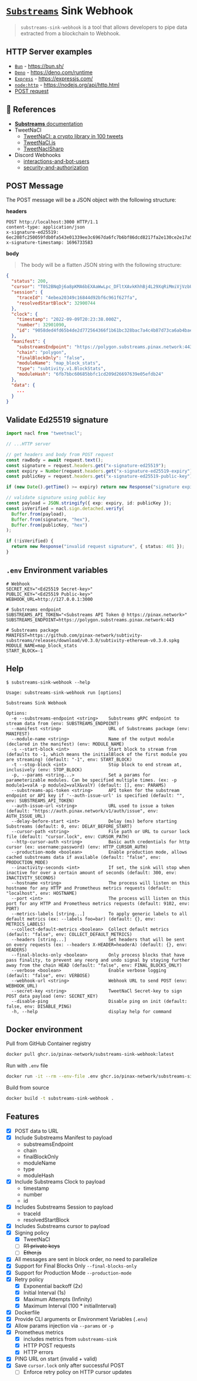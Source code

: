 # [`Substreams`](https://substreams.streamingfast.io/) Sink Webhook

> `substreams-sink-webhook` is a tool that allows developers to pipe data extracted from a blockchain to Webhook.

## HTTP Server examples

- [`Bun`](/examples/bun) - https://bun.sh/
- [`Deno`](/examples/deno) - https://deno.com/runtime
- [`Express`](/examples/express) - https://expressjs.com/
- [`node:http`](/examples/node:http) - https://nodejs.org/api/http.html
- [POST request](/examples/post.http)

## 📖 References

- [**Substreams** documentation](https://substreams.streamingfast.io/)
- TweetNaCl
  - [TweetNaCl: a crypto library in 100 tweets](http://tweetnacl.cr.yp.to/)
  - [TweetNaCl.js](https://tweetnacl.js.org/)
  - [TweetNaclSharp](https://github.com/XeroXP/TweetNaclSharp)
- Discord Webhooks
  - [interactions-and-bot-users](https://discord.com/developers/docs/interactions/receiving-and-responding#interactions-and-bot-users)
  - [security-and-authorization](https://discord.com/developers/docs/interactions/receiving-and-responding#security-and-authorization)

## POST Message

The POST message will be a JSON object with the following structure:

**headers**

```http
POST http://localhost:3000 HTTP/1.1
content-type: application/json
x-signature-ed25519: 6ec208fc250059fdb0fa543e01339ee3c6967da6fc7b6bf86dcd8217fa2e130ce2e17a5258fcf9bbe415de223d00eaee2f6949ef3a44594b42e7fb1a53481802
x-signature-timestamp: 1696733583
```

**body**

> The body will be a flatten JSON string with the following structure:

```json
{
  "status": 200,
  "cursor": "T0S2BNqDj6a8pKMA6bEXAaWwLpc_DFltXAvkKhhBj4L29XqRiMmiVjVzbU_UxPzyiRLsSV-q2tzLEih6oMZR7oLpwbA2vHI_F39_l9vm_ODoe6CjP1tJdekzCuzcN9DRWD7eYgv7c7EK6dXiMqeMM0ZkNsEjfmLn2j0EpYJWdaUVunUzlT2vdc6Ag_iU-dAQrOV0QLelxyOkUzJ-fx5cbJ6GNaPKuW51bQ==",
  "session": {
    "traceId": "4ebea20349c16844d92bf6c961f627fa",
    "resolvedStartBlock": 32900744
  },
  "clock": {
    "timestamp": "2022-09-09T20:23:38.000Z",
    "number": 32901090,
    "id": "9058ded4fd65b4de2d772564366f1b61bc328bac7a4c4b87d73ca6ab4bae6be8"
  },
  "manifest": {
    "substreamsEndpoint": "https://polygon.substreams.pinax.network:443",
    "chain": "polygon",
    "finalBlockOnly": "false",
    "moduleName": "map_block_stats",
    "type": "subtivity.v1.BlockStats",
    "moduleHash": "6fb7bbc60685bbfc1cd209d26697639e05efdb24"
  },
  "data": {
    ...
  }
}
```

## Validate Ed25519 signature

```typescript
import nacl from "tweetnacl";

// ...HTTP server

// get headers and body from POST request
const rawBody = await request.text();
const signature = request.headers.get("x-signature-ed25519");
const expiry = Number(request.headers.get("x-signature-ed25519-expiry"));
const publicKey = request.headers.get("x-signature-ed25519-public-key");

if (new Date().getTime() >= expiry) return new Response("signature expired", { status: 401 });

// validate signature using public key
const payload = JSON.stringify({ exp: expiry, id: publicKey });
const isVerified = nacl.sign.detached.verify(
  Buffer.from(payload),
  Buffer.from(signature, "hex"),
  Buffer.from(publicKey, "hex")
);

if (!isVerified) {
  return new Response("invalid request signature", { status: 401 });
}
```

## `.env` Environment variables

```env
# Webhook
SECRET_KEY="<Ed25519 Secret-key>"
PUBLIC_KEY="<Ed25519 Public-key>"
WEBHOOK_URL=http://127.0.0.1:3000

# Substreams endpoint
SUBSTREAMS_API_TOKEN="<Substreams API Token @ https://pinax.network>"
SUBSTREAMS_ENDPOINT=https://polygon.substreams.pinax.network:443

# Substreams package
MANIFEST=https://github.com/pinax-network/subtivity-substreams/releases/download/v0.3.0/subtivity-ethereum-v0.3.0.spkg
MODULE_NAME=map_block_stats
START_BLOCK=-1
```

## Help

```
$ substreams-sink-webhook --help

Usage: substreams-sink-webhook run [options]

Substreams Sink Webhook

Options:
  -e --substreams-endpoint <string>    Substreams gRPC endpoint to stream data from (env: SUBSTREAMS_ENDPOINT)
  --manifest <string>                  URL of Substreams package (env: MANIFEST)
  --module-name <string>               Name of the output module (declared in the manifest) (env: MODULE_NAME)
  -s --start-block <int>               Start block to stream from (defaults to -1, which means the initialBlock of the first module you are streaming) (default: "-1", env: START_BLOCK)
  -t --stop-block <int>                Stop block to end stream at, inclusively (env: STOP_BLOCK)
  -p, --params <string...>             Set a params for parameterizable modules. Can be specified multiple times. (ex: -p module1=valA -p module2=valX&valY) (default: [], env: PARAMS)
  --substreams-api-token <string>      API token for the substream endpoint or API key if '--auth-issue-url' is specified (default: "", env: SUBSTREAMS_API_TOKEN)
  --auth-issue-url <string>            URL used to issue a token (default: "https://auth.pinax.network/v1/auth/issue", env: AUTH_ISSUE_URL)
  --delay-before-start <int>           Delay (ms) before starting Substreams (default: 0, env: DELAY_BEFORE_START)
  --cursor-path <string>               File path or URL to cursor lock file (default: "cursor.lock", env: CURSOR_PATH)
  --http-cursor-auth <string>          Basic auth credentials for http cursor (ex: username:password) (env: HTTP_CURSOR_AUTH)
  --production-mode <boolean>          Enable production mode, allows cached substreams data if available (default: "false", env: PRODUCTION_MODE)
  --inactivity-seconds <int>           If set, the sink will stop when inactive for over a certain amount of seconds (default: 300, env: INACTIVITY_SECONDS)
  --hostname <string>                  The process will listen on this hostname for any HTTP and Prometheus metrics requests (default: "localhost", env: HOSTNAME)
  --port <int>                         The process will listen on this port for any HTTP and Prometheus metrics requests (default: 9102, env: PORT)
  --metrics-labels [string...]         To apply generic labels to all default metrics (ex: --labels foo=bar) (default: {}, env: METRICS_LABELS)
  --collect-default-metrics <boolean>  Collect default metrics (default: "false", env: COLLECT_DEFAULT_METRICS)
  --headers [string...]                Set headers that will be sent on every requests (ex: --headers X-HEADER=headerA) (default: {}, env: HEADERS)
  --final-blocks-only <boolean>        Only process blocks that have pass finality, to prevent any reorg and undo signal by staying further away from the chain HEAD (default: "false", env: FINAL_BLOCKS_ONLY)
  --verbose <boolean>                  Enable verbose logging (default: "false", env: VERBOSE)
  --webhook-url <string>               Webhook URL to send POST (env: WEBHOOK_URL)
  --secret-key <string>                TweetNaCl Secret-key to sign POST data payload (env: SECRET_KEY)
  --disable-ping                       Disable ping on init (default: false, env: DISABLE_PING)
  -h, --help                           display help for command
```

## Docker environment

Pull from GitHub Container registry
```bash
docker pull ghcr.io/pinax-network/substreams-sink-webhook:latest
```

Run with `.env` file
```bash
docker run -it --rm --env-file .env ghcr.io/pinax-network/substreams-sink-webhook:latest run
```

Build from source
```bash
docker build -t substreams-sink-webhook .
```

## Features

- [x] POST data to URL
- [x] Include Substreams Manifest to payload
  - substreamsEndpoint
  - chain
  - finalBlockOnly
  - moduleName
  - type
  - moduleHash
- [x] Include Substreams Clock to payload
  - timestamp
  - number
  - id
- [x] Includes Substreams Session to payload
  - traceId
  - resolvedStartBlock
- [x] Includes Substreams cursor to payload
- [x] Signing policy
  - [x] TweetNaCl
  - [ ] ~~R1 private keys~~
  - [ ] ~~Ether.js~~
- [x] All messages are sent in block order, no need to parallelize
- [x] Support for Final Blocks Only `--final-blocks-only`
- [x] Support for Production Mode `--production-mode`
- [x] Retry policy
  - [x] Exponential backoff (2x)
  - [x] Initial Interval (1s)
  - [x] Maximum Attempts (Infinity)
  - [x] Maximum Interval (100 * initialInterval)
- [x] Dockerfile
- [x] Provide CLI arguments or Environment Variables (`.env`)
- [x] Allow params injection via `--params` or `-p`
- [x] Prometheus metrics
  - [x] includes metrics from `substreams-sink`
  - [x] HTTP POST requests
  - [x] HTTP errors
- [x] PING URL on start (invalid + valid)
- [x] Save `cursor.lock` only after successful POST
  - [ ] Enforce retry policy on HTTP cursor updates
